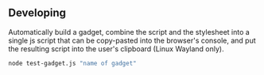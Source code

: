 ## Developing
Automatically build a gadget, combine the script and the stylesheet into a single js script that can be copy-pasted into the browser's console, and put the resulting script into the user's clipboard (Linux Wayland only).
```bash
node test-gadget.js "name of gadget"
```

